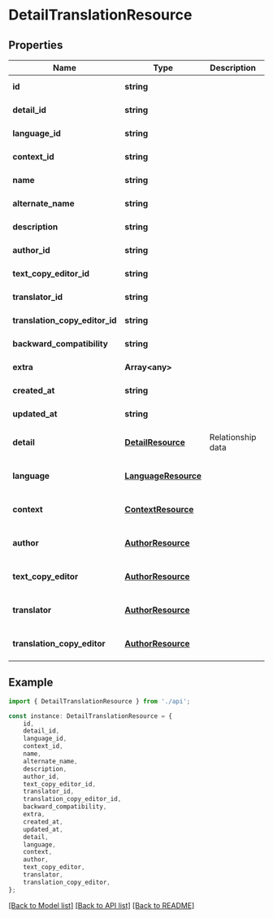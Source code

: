 # DetailTranslationResource


## Properties

Name | Type | Description | Notes
------------ | ------------- | ------------- | -------------
**id** | **string** |  | [default to undefined]
**detail_id** | **string** |  | [default to undefined]
**language_id** | **string** |  | [default to undefined]
**context_id** | **string** |  | [default to undefined]
**name** | **string** |  | [default to undefined]
**alternate_name** | **string** |  | [default to undefined]
**description** | **string** |  | [default to undefined]
**author_id** | **string** |  | [default to undefined]
**text_copy_editor_id** | **string** |  | [default to undefined]
**translator_id** | **string** |  | [default to undefined]
**translation_copy_editor_id** | **string** |  | [default to undefined]
**backward_compatibility** | **string** |  | [default to undefined]
**extra** | **Array&lt;any&gt;** |  | [default to undefined]
**created_at** | **string** |  | [default to undefined]
**updated_at** | **string** |  | [default to undefined]
**detail** | [**DetailResource**](DetailResource.md) | Relationship data | [optional] [default to undefined]
**language** | [**LanguageResource**](LanguageResource.md) |  | [optional] [default to undefined]
**context** | [**ContextResource**](ContextResource.md) |  | [optional] [default to undefined]
**author** | [**AuthorResource**](AuthorResource.md) |  | [optional] [default to undefined]
**text_copy_editor** | [**AuthorResource**](AuthorResource.md) |  | [optional] [default to undefined]
**translator** | [**AuthorResource**](AuthorResource.md) |  | [optional] [default to undefined]
**translation_copy_editor** | [**AuthorResource**](AuthorResource.md) |  | [optional] [default to undefined]

## Example

```typescript
import { DetailTranslationResource } from './api';

const instance: DetailTranslationResource = {
    id,
    detail_id,
    language_id,
    context_id,
    name,
    alternate_name,
    description,
    author_id,
    text_copy_editor_id,
    translator_id,
    translation_copy_editor_id,
    backward_compatibility,
    extra,
    created_at,
    updated_at,
    detail,
    language,
    context,
    author,
    text_copy_editor,
    translator,
    translation_copy_editor,
};
```

[[Back to Model list]](../README.md#documentation-for-models) [[Back to API list]](../README.md#documentation-for-api-endpoints) [[Back to README]](../README.md)
